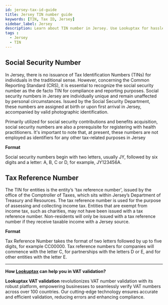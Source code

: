 ```yaml
---
id: jersey-tax-id-guide
title: Jersey TIN number guide
keywords: [TIN, Tax ID, Jersey]
sidebar_label: Jersey
description: Learn about TIN number in Jersey. Use Lookuptax for hassle-free tax id validation in Jersey and other 100+ countries
tags : 
  - Jersey
  - TIN
---
```


## Social Security Number

In Jersey, there is no issuance of Tax Identification Numbers (TINs) for individuals in the traditional sense. However, concerning the Common Reporting Standard (CRS), it is essential to recognize the social security number as the de facto TIN for compliance and reporting purposes. Social security numbers in Jersey are individually unique and remain unaffected by personal circumstances. Issued by the Social Security Department, these numbers are assigned at birth or upon first arrival in Jersey, accompanied by valid photographic identification.

Primarily utilized for social security contributions and benefits acquisition, social security numbers are also a prerequisite for registering with health practitioners. It's important to note that, at present, these numbers are not employed as identifiers for any other tax-related purposes in Jersey

**Format**

Social security numbers begin with two letters, usually JY, followed by six digits and a letter: A, B, C or D, for example, JY123456A.

## Tax Reference Number
The TIN for entities is the entity’s 'tax reference number', issued by the office of the Comptroller of Taxes, which sits within Jersey’s Department of Treasury and Resources. The tax reference number is used for the purpose of assessing and collecting income tax. Entities that are exempt from income tax, such as charities, may not have been issued with a tax
reference number. Non-residents will only be issued with a tax reference number if they receive taxable income with a Jersey source.

**Format**

Tax Reference Number takes the format of two letters followed by up to five digits, for example CC00000. Tax reference numbers for companies will commence with the letter C, for partnerships with the letters D or E, and for other entities with the letter E.

----
**How [Lookuptax](https://lookuptax.com/) can help you in VAT validation?**

**Lookuptax VAT validation** revolutionizes VAT number validation with its robust platform, empowering businesses to seamlessly verify VAT numbers across over 100 countries. Our cutting-edge technology ensures accurate and efficient validation, reducing errors and enhancing compliance.
